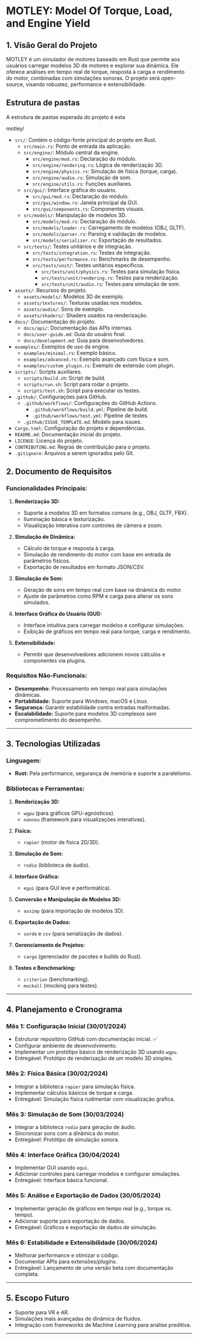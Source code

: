 # MOTLEY: Model Of Torque, Load, and Engine Yield

## 1. Visão Geral do Projeto
MOTLEY é um simulador de motores baseado em Rust que permite aos usuários carregar modelos 3D de motores e explorar sua dinâmica. Ele oferece análises em tempo real de torque, resposta à carga e rendimento do motor, combinadas com simulações sonoras. O projeto será open-source, visando robustez, performance e extensibilidade.

## Estrutura de pastas
A estrutura de pastas esperada do projeto é esta

motley/
- `src/`: Contém o código-fonte principal do projeto em Rust.
  - `src/main.rs`: Ponto de entrada da aplicação.
  - `src/engine/`: Módulo central da engine.
    - `src/engine/mod.rs`: Declaração do módulo.
    - `src/engine/rendering.rs`: Lógica de renderização 3D.
    - `src/engine/physics.rs`: Simulação de física (torque, carga).
    - `src/engine/audio.rs`: Simulação de som.
    - `src/engine/utils.rs`: Funções auxiliares.
  - `src/gui/`: Interface gráfica do usuário.
    - `src/gui/mod.rs`: Declaração do módulo.
    - `src/gui/window.rs`: Janela principal da GUI.
    - `src/gui/components.rs`: Componentes visuais.
  - `src/models/`: Manipulação de modelos 3D.
    - `src/models/mod.rs`: Declaração do módulo.
    - `src/models/loader.rs`: Carregamento de modelos (OBJ, GLTF).
    - `src/models/parser.rs`: Parsing e validação de modelos.
    - `src/models/serializer.rs`: Exportação de resultados.
  - `src/tests/`: Testes unitários e de integração.
    - `src/tests/integration.rs`: Testes de integração.
    - `src/tests/performance.rs`: Benchmarks de desempenho.
    - `src/tests/unit/`: Testes unitários específicos.
      - `src/tests/unit/physics.rs`: Testes para simulação física.
      - `src/tests/unit/rendering.rs`: Testes para renderização.
      - `src/tests/unit/audio.rs`: Testes para simulação de som.
- `assets/`: Recursos do projeto.
  - `assets/models/`: Modelos 3D de exemplo.
  - `assets/textures/`: Texturas usadas nos modelos.
  - `assets/audio/`: Sons de exemplo.
  - `assets/shaders/`: Shaders usados na renderização.
- `docs/`: Documentação do projeto.
  - `docs/api/`: Documentação das APIs internas.
  - `docs/user-guide.md`: Guia do usuário final.
  - `docs/development.md`: Guia para desenvolvedores.
- `examples/`: Exemplos de uso da engine.
  - `examples/minimal.rs`: Exemplo básico.
  - `examples/advanced.rs`: Exemplo avançado com física e som.
  - `examples/custom_plugin.rs`: Exemplo de extensão com plugin.
- `scripts/`: Scripts auxiliares.
  - `scripts/build.sh`: Script de build.
  - `scripts/run.sh`: Script para rodar o projeto.
  - `scripts/test.sh`: Script para executar os testes.
- `.github/`: Configurações para GitHub.
  - `.github/workflows/`: Configurações do GitHub Actions.
    - `.github/workflows/build.yml`: Pipeline de build.
    - `.github/workflows/test.yml`: Pipeline de testes.
  - `.github/ISSUE_TEMPLATE.md`: Modelo para issues.
- `Cargo.toml`: Configuração do projeto e dependências.
- `README.md`: Documentação inicial do projeto.
- `LICENSE`: Licença do projeto.
- `CONTRIBUTING.md`: Regras de contribuição para o projeto.
- `.gitignore`: Arquivos a serem ignorados pelo Git.


## 2. Documento de Requisitos

### Funcionalidades Principais:
1. **Renderização 3D:**
   - Suporte a modelos 3D em formatos comuns (e.g., OBJ, GLTF, FBX).
   - Iluminação básica e texturização.
   - Visualização interativa com controles de câmera e zoom.

2. **Simulação de Dinâmica:**
   - Cálculo de torque e resposta à carga.
   - Simulação de rendimento do motor com base em entrada de parâmetros físicos.
   - Exportação de resultados em formato JSON/CSV.

3. **Simulação de Som:**
   - Geração de sons em tempo real com base na dinâmica do motor.
   - Ajuste de parâmetros como RPM e carga para alterar os sons simulados.

4. **Interface Gráfica do Usuário (GUI):**
   - Interface intuitiva para carregar modelos e configurar simulações.
   - Exibição de gráficos em tempo real para torque, carga e rendimento.

5. **Extensibilidade:**
   - Permitir que desenvolvedores adicionem novos cálculos e componentes via plugins.

### Requisitos Não-Funcionais:
- **Desempenho:** Processamento em tempo real para simulações dinâmicas.
- **Portabilidade:** Suporte para Windows, macOS e Linux.
- **Segurança:** Garantir estabilidade contra entradas malformadas.
- **Escalabilidade:** Suporte para modelos 3D complexos sem comprometimento do desempenho.

---

## 3. Tecnologias Utilizadas

### Linguagem:
- **Rust:** Pela performance, segurança de memória e suporte a paralelismo.

### Bibliotecas e Ferramentas:
1. **Renderização 3D:**
   - `wgpu` (para gráficos GPU-agnósticos).
   - `nannou` (framework para visualizações interativas).

2. **Física:**
   - `rapier` (motor de física 2D/3D).

3. **Simulação de Som:**
   - `rodio` (biblioteca de áudio).

4. **Interface Gráfica:**
   - `egui` (para GUI leve e performática).

5. **Conversão e Manipulação de Modelos 3D:**
   - `assimp` (para importação de modelos 3D).

6. **Exportação de Dados:**
   - `serde` e `csv` (para serialização de dados).

7. **Gerenciamento de Projetos:**
   - `cargo` (gerenciador de pacotes e builds do Rust).

8. **Testes e Benchmarking:**
   - `criterion` (benchmarking).
   - `mockall` (mocking para testes).

---

## 4. Planejamento e Cronograma

### Mês 1: Configuração Inicial (30/01/2024)
- Estruturar repositório GitHub com documentação inicial. ✅
- Configurar ambiente de desenvolvimento.
- Implementar um protótipo básico de renderização 3D usando `wgpu`.
- Entregável: Protótipo de renderização de um modelo 3D simples.

### Mês 2: Física Básica (30/02/2024)
- Integrar a biblioteca `rapier` para simulação física.
- Implementar cálculos básicos de torque e carga.
- Entregável: Simulação física rudimentar com visualização gráfica.

### Mês 3: Simulação de Som (30/03/2024)
- Integrar a biblioteca `rodio` para geração de áudio.
- Sincronizar sons com a dinâmica do motor.
- Entregável: Protótipo de simulação sonora.

### Mês 4: Interface Gráfica (30/04/2024)
- Implementar GUI usando `egui`.
- Adicionar controles para carregar modelos e configurar simulações.
- Entregável: Interface básica funcional.

### Mês 5: Análise e Exportação de Dados (30/05/2024)
- Implementar geração de gráficos em tempo real (e.g., torque vs. tempo).
- Adicionar suporte para exportação de dados.
- Entregável: Gráficos e exportação de dados de simulação.

### Mês 6: Estabilidade e Extensibilidade (30/06/2024)
- Melhorar performance e otimizar o código.
- Documentar APIs para extensões/plugins.
- Entregável: Lançamento de uma versão beta com documentação completa.

---

## 5. Escopo Futuro
- Suporte para VR e AR.
- Simulações mais avançadas de dinâmica de fluidos.
- Integração com frameworks de Machine Learning para análise preditiva.

---
